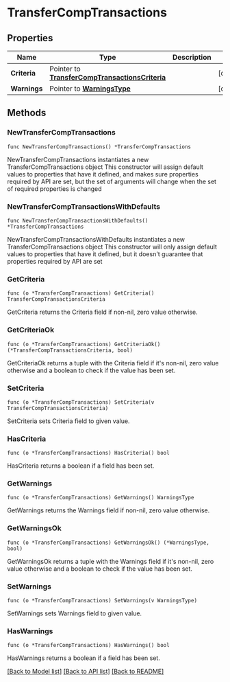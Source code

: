 # TransferCompTransactions

## Properties

Name | Type | Description | Notes
------------ | ------------- | ------------- | -------------
**Criteria** | Pointer to [**TransferCompTransactionsCriteria**](TransferCompTransactionsCriteria.md) |  | [optional] 
**Warnings** | Pointer to [**WarningsType**](WarningsType.md) |  | [optional] 

## Methods

### NewTransferCompTransactions

`func NewTransferCompTransactions() *TransferCompTransactions`

NewTransferCompTransactions instantiates a new TransferCompTransactions object
This constructor will assign default values to properties that have it defined,
and makes sure properties required by API are set, but the set of arguments
will change when the set of required properties is changed

### NewTransferCompTransactionsWithDefaults

`func NewTransferCompTransactionsWithDefaults() *TransferCompTransactions`

NewTransferCompTransactionsWithDefaults instantiates a new TransferCompTransactions object
This constructor will only assign default values to properties that have it defined,
but it doesn't guarantee that properties required by API are set

### GetCriteria

`func (o *TransferCompTransactions) GetCriteria() TransferCompTransactionsCriteria`

GetCriteria returns the Criteria field if non-nil, zero value otherwise.

### GetCriteriaOk

`func (o *TransferCompTransactions) GetCriteriaOk() (*TransferCompTransactionsCriteria, bool)`

GetCriteriaOk returns a tuple with the Criteria field if it's non-nil, zero value otherwise
and a boolean to check if the value has been set.

### SetCriteria

`func (o *TransferCompTransactions) SetCriteria(v TransferCompTransactionsCriteria)`

SetCriteria sets Criteria field to given value.

### HasCriteria

`func (o *TransferCompTransactions) HasCriteria() bool`

HasCriteria returns a boolean if a field has been set.

### GetWarnings

`func (o *TransferCompTransactions) GetWarnings() WarningsType`

GetWarnings returns the Warnings field if non-nil, zero value otherwise.

### GetWarningsOk

`func (o *TransferCompTransactions) GetWarningsOk() (*WarningsType, bool)`

GetWarningsOk returns a tuple with the Warnings field if it's non-nil, zero value otherwise
and a boolean to check if the value has been set.

### SetWarnings

`func (o *TransferCompTransactions) SetWarnings(v WarningsType)`

SetWarnings sets Warnings field to given value.

### HasWarnings

`func (o *TransferCompTransactions) HasWarnings() bool`

HasWarnings returns a boolean if a field has been set.


[[Back to Model list]](../README.md#documentation-for-models) [[Back to API list]](../README.md#documentation-for-api-endpoints) [[Back to README]](../README.md)


